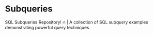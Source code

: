 # Subqueries
SQL Subqueries Repository! 🔥 | A collection of SQL subquery examples demonstrating powerful query techniques
